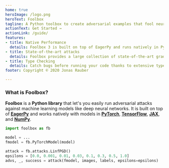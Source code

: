 ```yaml
---
home: true
heroImage: /logo.png
heroText: Foolbox
tagline: A Python toolbox to create adversarial examples that fool neural networks in PyTorch, TensorFlow, and JAX
actionText: Get Started →
actionLink: /guide/
features:
- title: Native Performance
  details: Foolbox 3 is built on top of EagerPy and runs natively in PyTorch, TensorFlow, JAX, and NumPy.
- title: State-of-the-art attacks
  details: Foolbox provides a large collection of state-of-the-art gradient-based and decision-based adversarial attacks.
- title: Type Checking
  details: Catch bugs before running your code thanks to extensive type annotations in Foolbox.
footer: Copyright © 2020 Jonas Rauber

---
```


### What is Foolbox?

**Foolbox** is a **Python library** that let's you easily run adversarial attacks against machine learning models like deep neural networks. It is built on top of [**EagerPy**](https://eagerpy.jonasrauber.de) and works natively with models in [**PyTorch**](https://pytorch.org), [**TensorFlow**](https://www.tensorflow.org), [**JAX**](https://github.com/google/jax), and [**NumPy**](https://numpy.org).

```python
import foolbox as fb

model = ...
fmodel = fb.PyTorchModel(model)

attack = fb.attacks.LinfPGD()
epsilons = [0.0, 0.001, 0.01, 0.03, 0.1, 0.3, 0.5, 1.0]
advs, _, success = attack(fmodel, images, labels, epsilons=epsilons)
```
